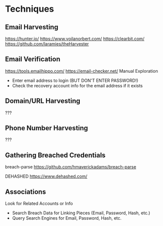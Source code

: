 # Techniques

## Email Harvesting
https://hunter.io/
https://www.voilanorbert.com/
https://clearbit.com/
https://github.com/laramies/theHarvester

## Email Verification
https://tools.emailhippo.com/
https://email-checker.net/
Manual Exploration
- Enter email address to login (BUT DON'T ENTER PASSWORD!)
- Check the recovery account info for the email address if it exists

## Domain/URL Harvesting
???

## Phone Number Harvesting
???

## Gathering Breached Credentials

breach-parse
https://github.com/hmaverickadams/breach-parse

DEHASHED
https://www.dehashed.com/

## Associations

Look for Related Accounts or Info
- Search Breach Data for Linking Pieces (Email, Password, Hash, etc.)
- Query Search Engines for Email, Password, Hash, etc.
